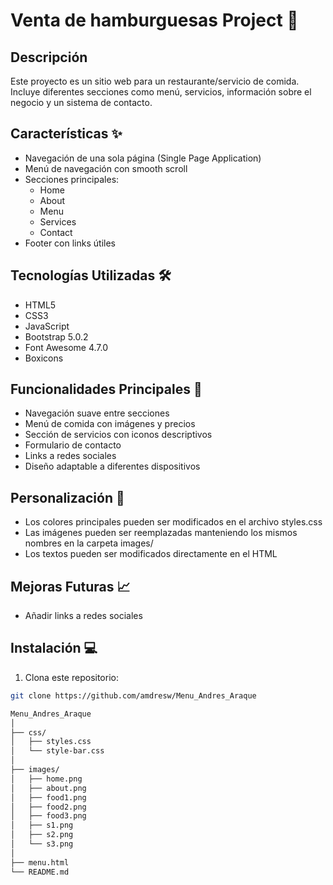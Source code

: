 # Venta de hamburguesas Project 🍔

## Descripción
Este proyecto es un sitio web  para un restaurante/servicio de comida. Incluye diferentes secciones como menú, servicios, información sobre el negocio y un sistema de contacto.

## Características ✨
- Navegación de una sola página (Single Page Application)
- Menú de navegación con smooth scroll
- Secciones principales:
  - Home
  - About
  - Menu
  - Services
  - Contact
- Footer con links útiles

## Tecnologías Utilizadas 🛠️
- HTML5
- CSS3
- JavaScript
- Bootstrap 5.0.2
- Font Awesome 4.7.0
- Boxicons

## Funcionalidades Principales 🚀

- Navegación suave entre secciones
- Menú de comida con imágenes y precios
- Sección de servicios con iconos descriptivos
- Formulario de contacto
- Links a redes sociales
- Diseño adaptable a diferentes dispositivos

## Personalización 🎨

- Los colores principales pueden ser modificados en el archivo styles.css
- Las imágenes pueden ser reemplazadas manteniendo los mismos nombres en la carpeta images/
- Los textos pueden ser modificados directamente en el HTML

## Mejoras Futuras 📈
- Añadir links a redes sociales

## Instalación 💻
1. Clona este repositorio:
```bash
git clone https://github.com/amdresw/Menu_Andres_Araque

Menu_Andres_Araque
│
├── css/
│   ├── styles.css
│   └── style-bar.css
│
├── images/
│   ├── home.png
│   ├── about.png
│   ├── food1.png
│   ├── food2.png
│   ├── food3.png
│   ├── s1.png
│   ├── s2.png
│   └── s3.png
│
├── menu.html
└── README.md


